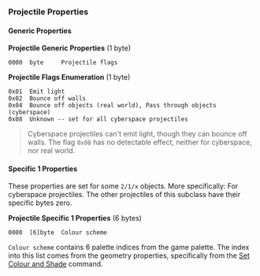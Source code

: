 ### Projectile Properties

#### Generic Properties

**Projectile Generic Properties** (1 byte)

    0000  byte     Projectile flags


**Projectile Flags Enumeration** (1 byte)

    0x01  Emit light
    0x02  Bounce off walls
    0x04  Bounce off objects (real world), Pass through objects (cyberspace)
    0x08  Unknown -- set for all cyberspace projectiles


> Cyberspace projectiles can't emit light, though they can bounce off walls.
> The flag ```0x08``` has no detectable effect, neither for cyberspace, nor real world.


#### Specific 1 Properties

These properties are set for some ```2/1/x``` objects. More specifically: For cyberspace projectiles. The other projectiles of this subclass have their specific bytes zero.

**Projectile Specific 1 Properties** (6 bytes)

    0000  [6]byte  Colour scheme

```Colour scheme``` contains 6 palette indices from the game palette. The index into this list comes from the geometry properties, specifically from the [Set Colour and Shade](../../media/Geometry#set-colour-and-shade) command.
